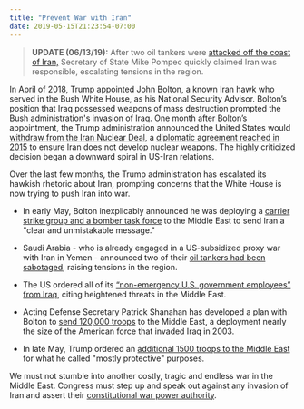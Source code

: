 ```yaml
---
title: "Prevent War with Iran"
date: 2019-05-15T21:23:54-07:00
---
```

>**UPDATE (06/13/19):** After two oil tankers were [attacked off the coast of Iran,](https://www.nytimes.com/2019/06/13/world/middleeast/oil-tanker-attack-gulf-oman.html) Secretary of State Mike Pompeo quickly claimed Iran was responsible, escalating tensions in the region. 

In April of 2018, Trump appointed John Bolton, a known Iran hawk who served in the Bush White House, as his National Security Advisor. Bolton’s position that Iraq possessed weapons of mass destruction prompted the Bush administration's invasion of Iraq. One month after Bolton’s appointment, the Trump administration announced the United States would [withdraw from the Iran Nuclear Deal](https://www.vox.com/world/2018/5/8/17328520/iran-nuclear-deal-trump-withdraw), a [diplomatic agreement reached in 2015](https://en.wikipedia.org/wiki/Joint_Comprehensive_Plan_of_Action) to ensure Iran does not develop nuclear weapons. The highly criticized decision began a downward spiral in US-Iran relations.

Over the last few months, the Trump administration has escalated its hawkish rhetoric about Iran, prompting concerns that the White House is now trying to push Iran into war. 

- In early May, Bolton inexplicably announced he was deploying a [carrier strike group and a bomber task force](https://www.nbcnews.com/news/world/u-s-sending-carrier-strike-group-send-message-iran-n1002196) to the Middle East to send Iran a "clear and unmistakable message." 

- Saudi Arabia - who is already engaged in a US-subsidized proxy war with Iran in Yemen - announced two of their [oil tankers had been sabotaged](https://www.washingtonpost.com/world/middle_east/two-saudi-oil-tankers-attacked-in-the-persian-gulf-amid-rising-iran-tensions/2019/05/13/c8907108-755e-11e9-bd25-c989555e7766_story.html?utm_term=.aeb39879a455), raising tensions in the region. 

- The US ordered all of its [“non-emergency U.S. government employees” from Iraq](https://www.washingtonpost.com/world/us-ordersnon-emergency-government-employees-to-leave-iraq/2019/05/15/80ec7fb4-76e8-11e9-ac17-284a66782c41_story.html?utm_term=.d2909e43c94e), citing heightened threats in the Middle East. 

- Acting Defense Secretary Patrick Shanahan has developed a plan with Bolton to [send 120,000 troops](https://www.nytimes.com/2019/05/13/world/middleeast/us-military-plans-iran.html) to the Middle East, a deployment nearly the size of the American force that invaded Iraq in 2003.

- In late May, Trump ordered an [additional 1500 troops to the Middle East](https://www.npr.org/2019/05/24/726680414/trump-orders-an-additional-1-500-troops-to-the-middle-east) for what he called "mostly protective" purposes.

We must not stumble into another costly, tragic and endless war in the Middle East. Congress must step up and speak out against any invasion of Iran and assert their [constitutional war power authority](https://en.wikipedia.org/wiki/War_Powers_Resolution). 
